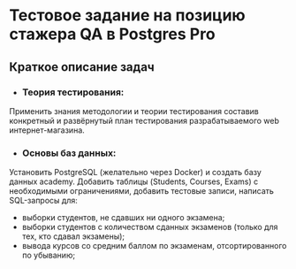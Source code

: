 # **Тестовое задание на позицию стажера QA в Postgres Pro**

## Краткое описание задач

- ### **Теория тестирования:**
Применить знания методологии и теории тестирования составив конкретный и развёрнутый план тестирования разрабатываемого web интернет-магазина.

- ### **Основы баз данных:**
Установить PostgreSQL (желательно через Docker) и создать базу данных academy. 
Добавить таблицы (Students, Courses, Exams) с необходимыми ограничениями, добавить тестовые записи, написать SQL-запросы для:
 - выборки студентов, не сдавших ни одного экзамена;
 - выборки студентов с количеством сданных экзаменов (только для тех, кто сдавал экзамены);
 - вывода курсов со средним баллом по экзаменам, отсортированного по убыванию;
